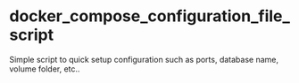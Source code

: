# docker_compose_configuration_file_script
Simple script to quick setup configuration such as ports, database name, volume folder, etc..
